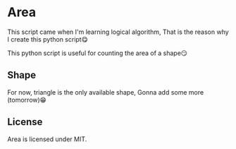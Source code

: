 # Area
This script came when I'm learning logical algorithm, That is the reason why I create this python script😋

This python script is useful for counting the area of a shape😏

## Shape
For now, triangle is the only available shape,
Gonna add some more (tomorrow)😁

## License
Area is licensed under MIT.